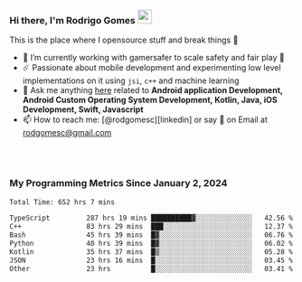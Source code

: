 
### Hi there, I'm Rodrigo Gomes <img src="https://media.giphy.com/media/hvRJCLFzcasrR4ia7z/giphy.gif" width="25px">
This is the place where I opensource stuff and break things 🤣
- 🔭 I’m currently working with gamersafer to scale safety and fair play 💜
- ☄️ Passionate about mobile development and experimenting low level implementations on it using `jsi`, `c++` and machine learning
- 💬 Ask me anything [here](https://github.com/rodgomesc/rodgomesc/issues) related to <b>Android application Development, Android Custom Operating System Development, Kotlin, Java, iOS Development, Swift, Javascript</b>
- 📫 How to reach me: [@rodgomesc][linkedin] or say 👋 on Email at [rodgomesc@gmail.com](mailto:rodgomesc@gmail.com)


<br/>

<!-- 
<picture>
  <img src="/github-metrics.svg" alt="Metrics">
</picture>
-->

</br>

### My Programming Metrics Since January 2, 2024 


<!--START_SECTION:waka-->

```txt
Total Time: 652 hrs 7 mins

TypeScript         287 hrs 19 mins ██████████▓░░░░░░░░░░░░░░   42.56 %
C++                83 hrs 29 mins  ███░░░░░░░░░░░░░░░░░░░░░░   12.37 %
Bash               45 hrs 39 mins  █▓░░░░░░░░░░░░░░░░░░░░░░░   06.76 %
Python             40 hrs 39 mins  █▓░░░░░░░░░░░░░░░░░░░░░░░   06.02 %
Kotlin             35 hrs 37 mins  █▒░░░░░░░░░░░░░░░░░░░░░░░   05.28 %
JSON               23 hrs 16 mins  █░░░░░░░░░░░░░░░░░░░░░░░░   03.45 %
Other              23 hrs          █░░░░░░░░░░░░░░░░░░░░░░░░   03.41 %
```

<!--END_SECTION:waka-->
